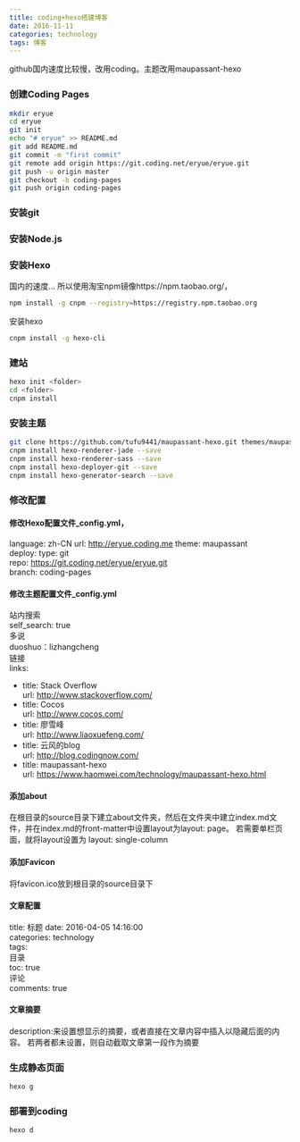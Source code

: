 ```yaml
---
title: coding+hexo搭建博客
date: 2016-11-11
categories: technology
tags: 博客
---
```



github国内速度比较慢，改用coding。主题改用maupassant-hexo

<!--more-->

### 创建Coding Pages

``` bash
mkdir eryue  
cd eryue  
git init  
echo "# eryue" >> README.md  
git add README.md  
git commit -m "first commit"    
git remote add origin https://git.coding.net/eryue/eryue.git    
git push -u origin master   
git checkout -b coding-pages    
git push origin coding-pages    
```

### 安装git

### 安装Node.js

### 安装Hexo
国内的速度... 所以使用淘宝npm镜像https://npm.taobao.org/，

``` bash
npm install -g cnpm --registry=https://registry.npm.taobao.org
```

安装hexo

``` bash
cnpm install -g hexo-cli
```

### 建站

``` bash
hexo init <folder>
cd <folder>
cnpm install
```

### 安装主题

``` bash
git clone https://github.com/tufu9441/maupassant-hexo.git themes/maupassant
cnpm install hexo-renderer-jade --save
cnpm install hexo-renderer-sass --save
cnpm install hexo-deployer-git --save
cnpm install hexo-generator-search --save
```

### 修改配置

#### 修改Hexo配置文件_config.yml， 

language: zh-CN 
url: http://eryue.coding.me 
theme: maupassant   
deploy: 
    type: git   
    repo: https://git.coding.net/eryue/eryue.git    
    branch: coding-pages    

#### 修改主题配置文件_config.yml 

站内搜索    
self_search: true   
多说    
duoshuo：lizhangcheng   
链接    
links:  
  - title: Stack Overflow   
    url: http://www.stackoverflow.com/  
  - title: Cocos    
    url: http://www.cocos.com/  
  - title: 廖雪峰   
    url: http://www.liaoxuefeng.com/    
  - title: 云风的blog   
    url: http://blog.codingnow.com/ 
  - title: maupassant-hexo  
    url: https://www.haomwei.com/technology/maupassant-hexo.html    

####  添加about
在根目录的source目录下建立about文件夹，然后在文件夹中建立index.md文件，并在index.md的front-matter中设置layout为layout: page。
若需要单栏页面，就将layout设置为 layout: single-column

#### 添加Favicon
将favicon.ico放到根目录的source目录下

#### 文章配置
title: 标题 
date: 2016-04-05 14:16:00   
categories: technology  
tags:   
目录    
toc: true   
评论    
comments: true 

#### 文章摘要  
  
description:来设置想显示的摘要，或者直接在文章内容中插入<!--more-->以隐藏后面的内容。
若两者都未设置，则自动截取文章第一段作为摘要

### 生成静态页面

``` bash
hexo g
```

### 部署到coding

``` bash
hexo d
```

